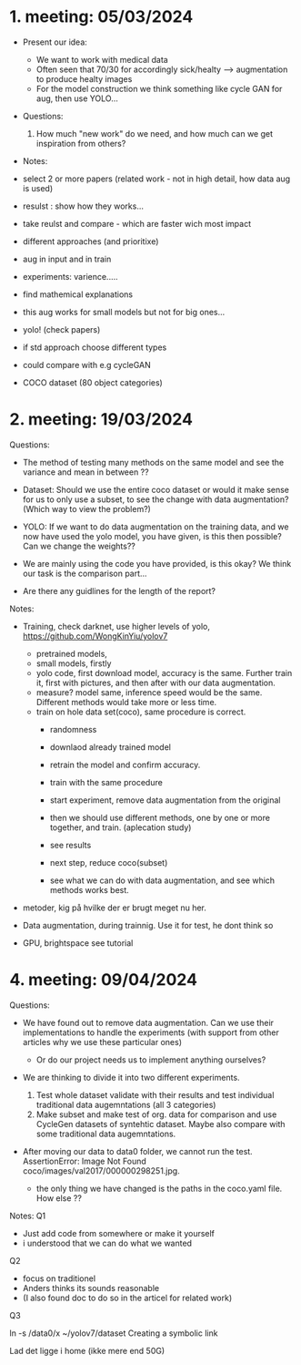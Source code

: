 # 1. meeting: 05/03/2024
- Present our idea: 
    * We want to work with medical data 
    * Often seen that 70/30 for accordingly sick/healty --> augmentation to produce healty images
    * For the model construction we think something like cycle GAN for aug, then use YOLO... 
- Questions: 
    1. How much "new work" do we need, and how much can we get inspiration from others? 

- Notes:
- select 2 or more papers (related work - not in high detail, how data aug is used)
- resulst : show how they works... 
- take reulst and compare - which are faster wich most impact 
- different approaches (and prioritixe)
- aug in input and in train 
- experiments: varience..... 
- find mathemical explanations 
- this aug works for small models but not for big ones... 
- yolo!  (check papers)
- if std approach choose different types 
- could compare with e.g cycleGAN 
- COCO dataset (80 object categories)


# 2. meeting: 19/03/2024

Questions: 
- The method of testing many methods on the same model and see the variance and mean in between ?? 

- Dataset: Should we use the entire coco dataset or would it make sense for us to only use a subset, to see the change with data augmentation? (Which way to view the problem?)
- YOLO: If we want to do data augmentation on the training data, and we now have used the yolo model, you have given, is this then possible? Can we change the weights?? 
- We are mainly using the code you have provided, is this okay? We think our task is the comparison part... 
- Are there any guidlines for the length of the report? 


Notes:

- Training, check darknet, use higher levels of yolo, https://github.com/WongKinYiu/yolov7
    - pretrained models, 
    - small models, firstly
    - yolo code, first download model, accuracy is the same. Further train it, first with pictures, and then after with our data augmentation.
    - measure? model same, inference speed would be the same. Different methods would take more or less time. 
    - train on hole data set(coco), same procedure is correct. 
        - randomness
        - downlaod already trained model
        - retrain the model and confirm accuracy. 
        - train with the same procedure

        - start experiment, remove data augmentation from the original
        - then we should use different methods, one by one or more together, and train. (aplecation study)
        - see results

        - next step, reduce coco(subset)
        - see what we can do with data augmentation, and see which methods works best. 

- metoder, kig på hvilke der er brugt meget nu her. 


        
- Data augmentation, during trainnig. Use it for test, he dont think so
- GPU, brightspace see tutorial

# 4. meeting: 09/04/2024
Questions: 
- We have found out to remove data augmentation. Can we use their implementations to handle the experiments (with support from other articles why we use these particular ones)
    - Or do our project needs us to implement anything ourselves?

- We are thinking to divide it into two different experiments. 
    1. Test whole dataset validate with their results and test individual traditional data augemntations (all 3 categories)
    2. Make subset and make test of org. data for comparison and use CycleGen datasets of syntehtic dataset. Maybe also compare with some traditional data augemntations.

- After moving our data to data0 folder, we cannot run the test. AssertionError: Image Not Found coco/images/val2017/000000298251.jpg.
    - the only thing we have changed is the paths in the coco.yaml file. How else ?? 


Notes: 
Q1
- Just add code from somewhere or make it yourself
- i understood that we can do what we wanted 

Q2
- focus on traditionel
- Anders thinks its sounds reasonable 
- (I also found doc to do so in the articel for related work)

Q3

ln -s /data0/x ~/yolov7/dataset 
Creating a symbolic link

Lad det ligge i home (ikke mere end 50G) 